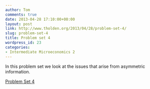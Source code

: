 ```yaml
---
author: Tom
comments: true
date: 2013-04-28 17:10:00+00:00
layout: post
link: http://www.tholden.org/2013/04/28/problem-set-4/
slug: problem-set-4
title: Problem set 4
wordpress_id: 23
categories:
- Intermediate Microeconomics 2
---
```


In this problem set we look at the issues that arise from asymmetric information.  

  [Problem Set 4](http://www.scribd.com/doc/138360232/Problem-Set-4)
